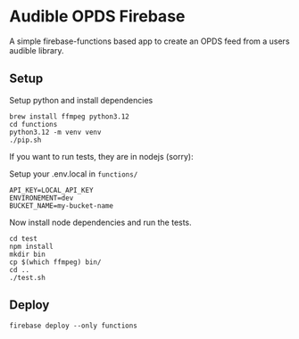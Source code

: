 # Audible OPDS Firebase

A simple firebase-functions based app to create an OPDS feed from a users audible library.

## Setup

Setup python and install dependencies
```
brew install ffmpeg python3.12
cd functions
python3.12 -m venv venv
./pip.sh
```

If you want to run tests, they are in nodejs (sorry):

Setup your .env.local in `functions/`
```
API_KEY=LOCAL_API_KEY
ENVIRONEMENT=dev
BUCKET_NAME=my-bucket-name
```

Now install node dependencies and run the tests.
```
cd test
npm install
mkdir bin
cp $(which ffmpeg) bin/
cd ..
./test.sh
```

## Deploy

```
firebase deploy --only functions
```
